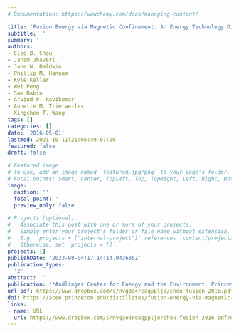 ```yaml
---
# Documentation: https://wowchemy.com/docs/managing-content/

title: 'Fusion Energy via Magnetic Confinement: An Energy Technology Distillate'
subtitle: ''
summary: ''
authors:
- Cleo B. Chou
- Janam Jhaveri
- Jane W. Baldwin
- Phillip M. Hannam
- Kyle Keller
- Wei Peng
- Sam Rabin
- Arvind P. Ravikumar
- Annette M. Trierweiler
- Xingchen T. Wang
tags: []
categories: []
date: '2016-05-01'
lastmod: 2021-10-11T21:06:49-07:00
featured: false
draft: false

# Featured image
# To use, add an image named `featured.jpg/png` to your page's folder.
# Focal points: Smart, Center, TopLeft, Top, TopRight, Left, Right, BottomLeft, Bottom, BottomRight.
image:
  caption: ''
  focal_point: ''
  preview_only: false

# Projects (optional).
#   Associate this post with one or more of your projects.
#   Simply enter your project's folder or file name without extension.
#   E.g. `projects = ["internal-project"]` references `content/project/deep-learning/index.md`.
#   Otherwise, set `projects = []`.
projects: []
publishDate: '2023-08-04T17:14:14.043686Z'
publication_types:
- '2'
abstract: ''
publication: '*Andlinger Center for Energy and the Environment, Princeton University*'
url_pdf: https://www.dropbox.com/s/nvq3o4reaqppljo/chou-fusion-2016.pdf?dl=0
doi: https://acee.princeton.edu/distillates/fusion-energy-via-magnetic-confinement#introduction
links:
- name: URL
  url: https://www.dropbox.com/s/nvq3o4reaqppljo/chou-fusion-2016.pdf?dl=0
---
```

